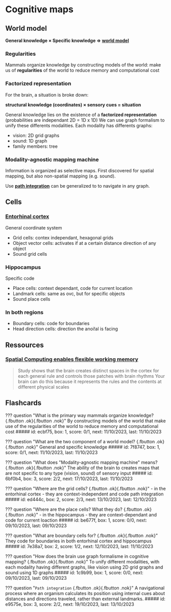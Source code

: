 # Cognitive maps

## World model

**General knowledge $\times$ Specific knowledge $\Rightarrow$ [world model](../ai/world_model.md)**

### Regularities
Mammals organize knowledge by constructing models of the world: make us of **regularities** of the world to reduce memory and computational cost

### Factorized representation
For the brain, a situation is broke down:

**structural knowledge (coordinates) $\times$ sensory cues = situation**

General knowledge lies on the existence of a **factorized representation** (probabilities are independant 2D = 1D x 1D)
We can use graph formalism to unify these differents modalities. Each modality has differents graphs:

- vision: 2D grid graphs
- sound: 1D graph
- family members: tree
### Modality-agnostic mapping machine
Information is organized as selective maps. First discovered for spatial mapping, but also non-spatial mapping (e.g. sound).

Use **[path integration](path_integration.md)** can be generalized to to navigate in any graph.

## Cells
### [Entorhinal cortex](../brain/neuroanatomy.md#entorhinal-cortex)

General coordinate system

 - Grid cells: contex independant, hexagonal grids
 - Object vector cells: activates if at a certain distance direction of any object
 - Sound grid cells

### Hippocampus

Specific code

  - Place cells: context dependant, code for current location
  - Landmark cells: same as ovc, but for specific objects
  - Sound place cells

### In both regions

- Boundary cells: code for boundaries
- Head direction cells: direction the anoi!al is facing

## Ressources
### [Spatial Computing enables flexible working memory](https://picower.mit.edu/news/spatial-computing-enables-flexible-working-memory)
> Study shows that the brain creates distinct spaces in the cortex for each general rule and controls those patches with brain rhythms
> Your brain can do this because it represents the rules and the contents at different physical scales

## Flashcards
??? question "What is the primary way mammals organize knowledge? [](){.fbutton .ok}[](){.fbutton .nok}"
    By constructing models of the world that make use of the regularities of the world to reduce memory and computational cost
    ##### id: ecbf75, box: 1, score: 0/1, next: 11/10/2023, last: 11/10/2023

??? question "What are the two component of a world model? [](){.fbutton .ok}[](){.fbutton .nok}"
    General and specific knowledge
    ##### id: 7f8747, box: 1, score: 0/1, next: 11/10/2023, last: 11/10/2023

??? question "What does "Modality-agnostic mapping machine" means? [](){.fbutton .ok}[](){.fbutton .nok}"
    The ability of the brain to creates maps that are not specific to any type (vision, sound) of sensory input
    ##### id: 6bf0b4, box: 3, score: 2/2, next: 17/10/2023, last: 11/10/2023

??? question "Where are the grid cells? [](){.fbutton .ok}[](){.fbutton .nok}"
    - in the entorhinal cortex
    - they are context-independent and code path integration
    ##### id: ed444c, box: 2, score: 2/3, next: 13/10/2023, last: 12/10/2023

??? question "Where are the place cells? What they do? [](){.fbutton .ok}[](){.fbutton .nok}"
    - in the hippocampus
    - they are context-dependant and code for current loaction
    ##### id: be677f, box: 1, score: 0/0, next: 09/10/2023, last: 09/10/2023

??? question "What are boundary cells for? [](){.fbutton .ok}[](){.fbutton .nok}"
    They code for boundaries in both entorhinal cortex and hippocampus
    ##### id: 7e38a7, box: 2, score: 1/2, next: 12/10/2023, last: 11/10/2023

??? question "How does the brain use graph formalisme in cognitive mapping? [](){.fbutton .ok}[](){.fbutton .nok}"
    To unify different modalities, with each modality having different graphs, like vision using 2D grid graphs and sound using 1D graphs
    ##### id: 1c9b99, box: 1, score: 0/0, next: 09/10/2023, last: 09/10/2023

??? question "`Path integration` [](){.fbutton .ok}[](){.fbutton .nok}"
    A navigational process where an organism calculates its position using internal cues about distances and directions traveled, rather than external landmarks.
    ##### id: e9575e, box: 3, score: 2/2, next: 19/10/2023, last: 13/10/2023
